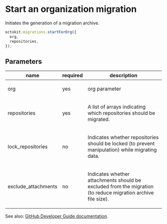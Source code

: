 # Start an organization migration

Initiates the generation of a migration archive.

```js
octokit.migrations.startForOrg({
  org,
  repositories,
});
```

## Parameters

<table>
  <thead>
    <tr>
      <th>name</th>
      <th>required</th>
      <th>description</th>
    </tr>
  </thead>
  <tbody>
    <tr><td>org</td><td>yes</td><td>

org parameter

</td></tr>
<tr><td>repositories</td><td>yes</td><td>

A list of arrays indicating which repositories should be migrated.

</td></tr>
<tr><td>lock_repositories</td><td>no</td><td>

Indicates whether repositories should be locked (to prevent manipulation) while migrating data.

</td></tr>
<tr><td>exclude_attachments</td><td>no</td><td>

Indicates whether attachments should be excluded from the migration (to reduce migration archive file size).

</td></tr>
  </tbody>
</table>

See also: [GitHub Developer Guide documentation](https://developer.github.com/v3/migrations/orgs/#start-an-organization-migration).
